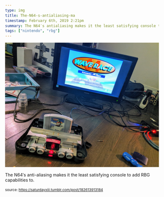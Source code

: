 ```yaml
---
type: img
title: The-N64-s-antialiasing-ma
timestamp: February 6th, 2019 2:21pm
summary: The N64′s antialiasing makes it the least satisfying console to add RBG capabilities top 
tags: ["nintendo", "rbg"]
---
```

<img src="../media/182613913184.jpg"/>
                                                                                          <div class="caption"><p>The N64′s anti-aliasing makes it the least satisfying console to add RBG capabilities to.</p> </div>
                                    
                
                
                
                
                                
<small>source: https://saturdayxiii.tumblr.com/post/182613913184</small>